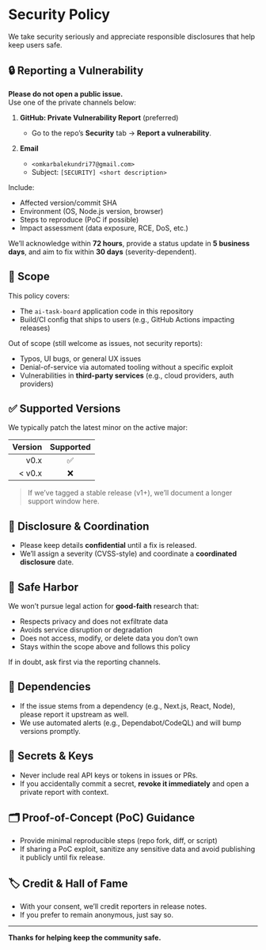 # Security Policy

We take security seriously and appreciate responsible disclosures that help keep users safe.

## 🔒 Reporting a Vulnerability

**Please do not open a public issue.**  
Use one of the private channels below:

1) **GitHub: Private Vulnerability Report** (preferred)  
   - Go to the repo’s **Security** tab → **Report a vulnerability**.

2) **Email**  
   - `<omkarbalekundri77@gmail.com>`  
   - Subject: `[SECURITY] <short description>`

Include:
- Affected version/commit SHA
- Environment (OS, Node.js version, browser)
- Steps to reproduce (PoC if possible)
- Impact assessment (data exposure, RCE, DoS, etc.)

We’ll acknowledge within **72 hours**, provide a status update in **5 business days**, and aim to fix within **30 days** (severity-dependent).

## 🔭 Scope

This policy covers:
- The `ai-task-board` application code in this repository
- Build/CI config that ships to users (e.g., GitHub Actions impacting releases)

Out of scope (still welcome as issues, not security reports):
- Typos, UI bugs, or general UX issues
- Denial-of-service via automated tooling without a specific exploit
- Vulnerabilities in **third-party services** (e.g., cloud providers, auth providers)

## ✅ Supported Versions

We typically patch the latest minor on the active major:

| Version | Supported |
|--------:|:---------:|
| v0.x    | ✅        |
| < v0.x  | ❌        |

> If we’ve tagged a stable release (v1+), we’ll document a longer support window here.

## 🔐 Disclosure & Coordination

- Please keep details **confidential** until a fix is released.
- We’ll assign a severity (CVSS-style) and coordinate a **coordinated disclosure** date.

## 🧪 Safe Harbor

We won’t pursue legal action for **good-faith** research that:
- Respects privacy and does not exfiltrate data
- Avoids service disruption or degradation
- Does not access, modify, or delete data you don’t own
- Stays within the scope above and follows this policy

If in doubt, ask first via the reporting channels.

## 🔁 Dependencies

- If the issue stems from a dependency (e.g., Next.js, React, Node), please report it upstream as well.
- We use automated alerts (e.g., Dependabot/CodeQL) and will bump versions promptly.

## 🔑 Secrets & Keys

- Never include real API keys or tokens in issues or PRs.
- If you accidentally commit a secret, **revoke it immediately** and open a private report with context.

## 🗂 Proof-of-Concept (PoC) Guidance

- Provide minimal reproducible steps (repo fork, diff, or script)
- If sharing a PoC exploit, sanitize any sensitive data and avoid publishing it publicly until fix release.

## 🏷 Credit & Hall of Fame

- With your consent, we’ll credit reporters in release notes.
- If you prefer to remain anonymous, just say so.

---

**Thanks for helping keep the community safe.**
